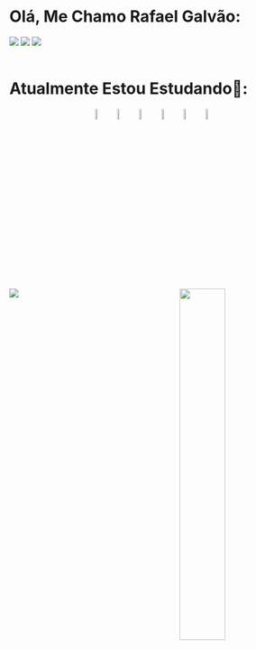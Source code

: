 <body>
<div align="left">
  
  <h1 align ="left">Olá, Me Chamo Rafael Galvão:</h1>
  <a href = "https://mail.rafagalvaonull@gmail.com"><img src="https://img.shields.io/badge/Gmail-D14836?style=for-the-badge&logo=gmail&logoColor=white" target="_blank"></a>
  <a href= "https://www.linkedin.com/in/rafael-galv%C3%A3o-0562381b7/" target="_blank"><img src="https://img.shields.io/badge/-LinkedIn-%230077B5?style=for-the-badge&logo=linkedin&logoColor=white" target="_blank"></a>
  <a href = "https://discord.com/channels/@me" target="_blank"><img src="https://img.shields.io/badge/Discord-7289DA?style=for-the-badge&logo=discord&logoColor=white" target="_blank"></a>  
</div>
<br>
<h1 text-align="left"> Atualmente Estou Estudando🌱: </h1>

<div align="center">
    <img src="https://cdn.jsdelivr.net/gh/devicons/devicon/icons/python/python-original.svg" width="7%">
    <img src="https://cdn.jsdelivr.net/gh/devicons/devicon/icons/ruby/ruby-original.svg" width="7%">
    <img src="https://cdn.jsdelivr.net/gh/devicons/devicon/icons/java/java-original-wordmark.svg" width="7%">
    <img src="https://cdn.jsdelivr.net/gh/devicons/devicon/icons/javascript/javascript-plain.svg" width="7%">
    <img src="https://cdn.jsdelivr.net/gh/devicons/devicon/icons/html5/html5-plain-wordmark.svg" width="7%">
    <img src="https://cdn.jsdelivr.net/gh/devicons/devicon/icons/css3/css3-plain-wordmark.svg" width="7%">
    
</div>

##
<br>
<div>
  <img align="left" src="https://github-readme-stats.vercel.app/api/top-langs/?username=RafaGalvaodev&langs_count=5&theme=blue-green"/>
  <img align="right" src="https://user-images.githubusercontent.com/124510294/228619026-d93147fa-26c9-45d8-87dd-15454cfbb87d.gif" width="40%">
</div>
</body>


